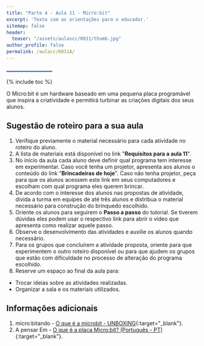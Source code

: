 ```yaml
---
title: "Parte 4 - Aula 11 - Micro:bit"
excerpt: 'Texto com as orientações para o educador.'
sitemap: false
header: 
  teaser: "/assets/aulascc/0011/thumb.jpg" 
author_profile: false
permalink: /aulacc/0011A/
---
```

![Linha separadora](/assets/images/line.jpg)

{% include toc %} 

O Micro:bit é um hardware baseado em uma pequena placa programável que inspira a criatividade e permitirá turbinar as criações digitais dos seus alunos.

## Sugestão de roteiro para a sua aula
1. Verifique previamente o material necessário para cada atividade no roteiro do aluno.
1. A lista de materiais está disponível no link "**Requisitos para a aula 11**".
1. No início da aula cada aluno deve definir qual programa tem interesse em experimentar. Caso você tenha um projetor, apresenta aos alunos o conteúdo do link "**Brincadeiras de hoje**". Caso não tenha projetor, peça para que os alunos acessem este link em seus computadores e escolham com qual programa eles querem brincar.
1. De acordo com o interesse dos alunos nas propostas de atividade, divida a turma em equipes de até três alunos e distribua o material necessário para construção do brinquedo escolhido.
1. Oriente os alunos para seguirem o **Passo a passo** do tutorial. Se tiverem dúvidas eles podem usar o respectivo link para abrir o vídeo que apresenta como realizar aquele passo.
1. Observe o desenvolvimento das atividades e auxilie os alunos quando necessário. 
1. Para os grupos que concluírem a atividade proposta, oriente para que experimentem o outro roteiro disponível ou para que ajudem os grupos que estão com dificuldade no processo de alteração do programa escolhido.
1. Reserve um espaço ao final da aula para:
  * Trocar ideias sobre as atividades realizadas.
  * Organizar a sala e os materiais utilizados.

## Informações adicionais
1. micro:bitando - [O que é a microbit - UNBOXING](https://www.youtube.com/watch?v=Pzy23PnFIIs){:target="_blank"}.
1. A pensar Em - [O que é a placa Micro:bit? (Português - PT)](https://www.youtube.com/watch?v=7_eWBplVECU){:target="_blank"}.
